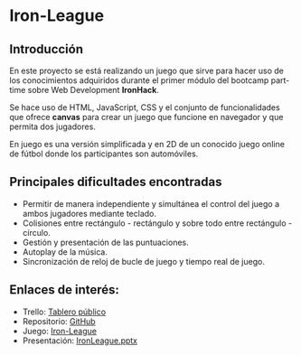 # Iron-League

## Introducción
<p>En este proyecto se está realizando un juego que sirve para hacer uso de los conocimientos adquiridos durante el primer módulo del bootcamp part-time sobre Web Development <strong>IronHack</strong>.</p>
<p>Se hace uso de HTML, JavaScript, CSS y el conjunto de funcionalidades que ofrece <strong>canvas</strong> para crear un juego que funcione en navegador y que permita dos jugadores.</p>
<p>En juego es una versión simplificada y en 2D de un conocido juego online de fútbol donde los participantes son automóviles.</p>

## Principales dificultades encontradas
- Permitir de manera independiente y simultánea el control del juego a ambos jugadores mediante teclado.
- Colisiones entre rectángulo - rectángulo y sobre todo entre rectángulo - círculo.
- Gestión y presentación de las puntuaciones.
- Autoplay de la música.
- Sincronización de reloj de bucle de juego y tiempo real de juego.

## Enlaces de interés:
- Trello: <a href="https://trello.com/b/w6pYmiZQ/iron-league">Tablero público</a>
- Repositorio: <a href="https://github.com/DavidGallegoGomez/iron-league">GitHub</a>
- Juego: <a href="https://davidgallegogomez.github.io/iron-league/">Iron-League</a>
- Presentación: <a href="https://github.com/DavidGallegoGomez/iron-league/blob/master/IronLeague.pptx">IronLeague.pptx</a>